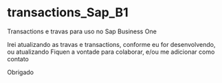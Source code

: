 # transactions_Sap_B1
Transactions e travas para uso no Sap Business One

Irei atualizando as travas e transactions, conforme eu for desenvolvendo, ou atualizando
Fiquen a vontade para colaborar, e/ou me adicionar como contato

Obrigado 
